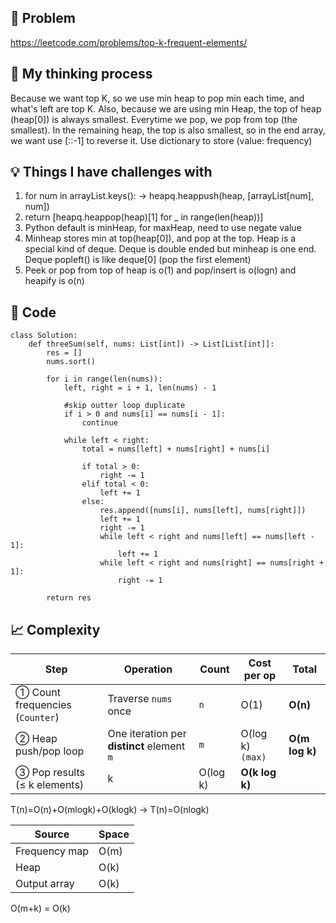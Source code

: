 ## 🧩 Problem
https://leetcode.com/problems/top-k-frequent-elements/

## 💭 My thinking process
Because we want top K, so we use min heap to pop min each time, and what's left are top K. Also, because we are using min Heap, the top of heap (heap[0]) is always smallest. Everytime we pop, we pop from top (the smallest). In the remaining heap, the top is also smallest, so in the end array, we want use [::-1] to reverse it. Use dictionary to store (value: frequency)

## 💡 Things I have challenges with
1. for num in arrayList.keys(): -> heapq.heappush(heap, [arrayList[num], num])
2. return [heapq.heappop(heap)[1] for _ in range(len(heap))]
3. Python default is minHeap, for maxHeap, need to use negate value
4. Minheap stores min at top(heap[0]), and pop at the top. Heap is a special kind of deque. Deque is double ended but minheap is one end. Deque popleft() is like deque[0] (pop the first element)
5. Peek or pop from top of heap is o(1) and pop/insert is o(logn) and heapify is o(n)

## 🧠 Code
```
class Solution:
    def threeSum(self, nums: List[int]) -> List[List[int]]:
        res = []
        nums.sort()

        for i in range(len(nums)):
            left, right = i + 1, len(nums) - 1

            #skip outter loop duplicate
            if i > 0 and nums[i] == nums[i - 1]:
                continue

            while left < right:
                total = nums[left] + nums[right] + nums[i]
                
                if total > 0:
                    right -= 1
                elif total < 0:
                    left += 1
                else:
                    res.append([nums[i], nums[left], nums[right]])
                    left += 1
                    right -= 1
                    while left < right and nums[left] == nums[left - 1]:
                        left += 1
                    while left < right and nums[right] == nums[right + 1]:
                        right -= 1
        
        return res
```

## 📈 Complexity
| Step                            | Operation                                  | Count    | Cost per op      | Total          |
| ------------------------------- | ------------------------------------------ | -------- | ---------------- | -------------- |
| ① Count frequencies (`Counter`) | Traverse `nums` once                       | `n`      | O(1)             | **O(n)**       |
| ② Heap push/pop loop            | One iteration per **distinct** element `m` | `m`      | O(log k)` (max)` | **O(m log k)** |
| ③ Pop results (≤ k elements)    | k                                          | O(log k) | **O(k log k)**   |                |

T(n)=O(n)+O(mlogk)+O(klogk) -> T(n)=O(nlogk)​

| Source        | Space |
| ------------- | ----- |
| Frequency map | O(m)  |
| Heap          | O(k)  |
| Output array  | O(k)  |

O(m+k) = O(k)